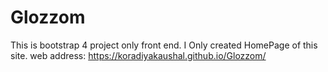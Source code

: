 # Glozzom
This is bootstrap 4 project only front end.
I Only created HomePage of this site. 
web address:
https://koradiyakaushal.github.io/Glozzom/
